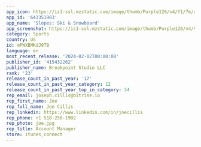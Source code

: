 ```yaml
---
app_icon: https://is1-ssl.mzstatic.com/image/thumb/Purple126/v4/f1/7e/a4/f17ea416-251e-5259-c067-a6fbfe43784a/AppIcon-0-0-1x_U007emarketing-0-8-0-0-sRGB-GLES2_U002c0-85-220.png/1024x1024bb.png
app_id: '643351983'
app_name: 'Slopes: Ski & Snowboard'
app_screenshot: https://is1-ssl.mzstatic.com/image/thumb/Purple126/v4/98/9f/a1/989fa1cd-ccd4-8377-1f77-d102dd62c897/4b7edd28-3d85-40a6-9efe-f76a6b2c6013_6.5__U0028XR__U0026_Max_U0029_-_Shot_01.png/1284x2778bb.png
category: Sports
country: US
id: mPWXBMKdJ9T8
language: en
most_recent_release: '2024-02-02T00:00:00'
publisher_id: '415432262'
publisher_name: Breakpoint Studio LLC
rank: '23'
release_count_in_past_year: '17'
release_count_in_past_year_category: 12
release_count_in_past_year_top_in_category: 34
rep_email: joseph.cillis@bitrise.io
rep_first_name: Joe
rep_full_name: Joe Cillis
rep_linkedin: https://www.linkedin.com/in/joecillis
rep_phone: +1 518-258-1902
rep_photo: joe.jpg
rep_title: Account Manager
store: itunes_connect
---
```

